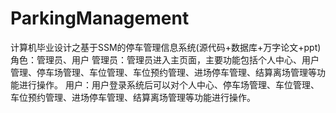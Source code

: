 # ParkingManagement
计算机毕业设计之基于SSM的停车管理信息系统(源代码+数据库+万字论文+ppt)角色：管理员、用户  管理员：管理员进入主页面，主要功能包括个人中心、用户管理、停车场管理、车位管理、车位预约管理、进场停车管理、结算离场管理等功能进行操作。  用户：用户登录系统后可以对个人中心、停车场管理、车位管理、车位预约管理、进场停车管理、结算离场管理等功能进行操作。

